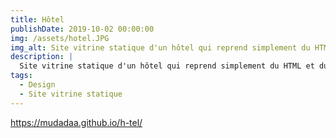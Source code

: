 ```yaml
---
title: Hôtel
publishDate: 2019-10-02 00:00:00
img: /assets/hotel.JPG
img_alt: Site vitrine statique d'un hôtel qui reprend simplement du HTML et du CSS
description: |
  Site vitrine statique d'un hôtel qui reprend simplement du HTML et du CSS
tags:
  - Design
  - Site vitrine statique
---
```


https://mudadaa.github.io/h-tel/